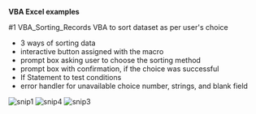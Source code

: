 **VBA Excel examples**

#1 VBA_Sorting_Records
VBA to sort dataset as per user's choice
- 3 ways of sorting data
- interactive button assigned with the macro
- prompt box asking user to choose the sorting method
- prompt box with confirmation, if the choice was successful
- If Statement to test conditions
- error handler for unavailable choice number, strings, and blank field

![snip1](https://github.com/Anna-portfolio/VBA/assets/75646880/ad71e868-bae6-4601-93c1-fb24a89d8029)
![snip4](https://github.com/Anna-portfolio/VBA/assets/75646880/ebc34ba1-3d62-4e0a-93c4-13a5165b77da)
![snip3](https://github.com/Anna-portfolio/VBA/assets/75646880/aa4b8ba1-0b15-4557-bbe8-b0f756f92a7d)

